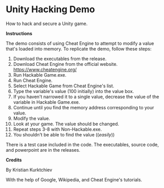 # Unity Hacking Demo
How to hack and secure a Unity game.

**Instructions**

The demo consists of using Cheat Engine to attempt to modify a value that's loaded into memory. To replicate the demo, follow these steps:
1. Download the executables from the release.
2. Download Cheat Engine from the official website. https://www.cheatengine.org/
3. Run Hackable Game.exe.
4. Run Cheat Engine.
5. Select Hackable Game from Cheat Engine's list.
6. Type the variable's value (100 initially) into the value box.
7. If you haven't narrowed it to a single value, decrease the value of the variable in Hackable Game.exe.
8. Continue until you find the memory address corresponding to your value.
9. Modify the value.
10. Look at your game. The value should be changed.
11. Repeat steps 3-8 with Non-Hackable.exe.
12. You shouldn't be able to find the value ((*easily*))

There is a test case included in the code.
The executables, source code, and powerpoint are in the releases.

**Credits**

By Kristian Kurktchiev

With the help of Google, Wikipedia, and Cheat Engine's tutorials.
